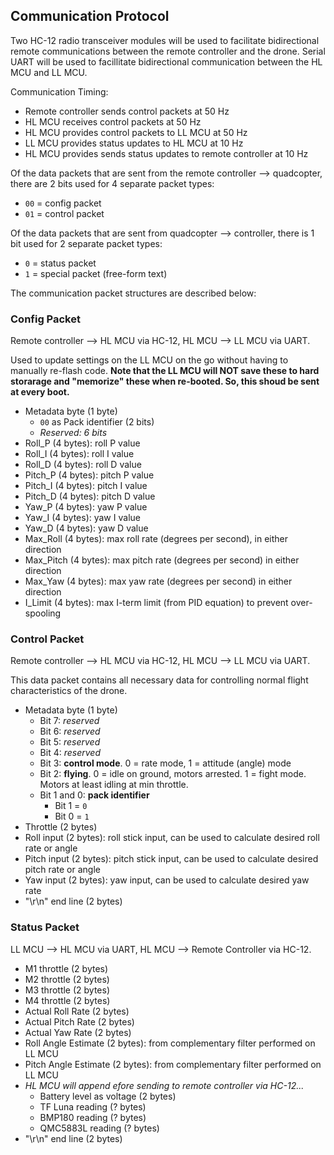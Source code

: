 ## Communication Protocol
Two HC-12 radio transceiver modules will be used to facilitate bidirectional remote communications between the remote controller and the drone. Serial UART will be used to facillitate bidirectional communication between the HL MCU and LL MCU.

Communication Timing:
- Remote controller sends control packets at 50 Hz
- HL MCU receives control packets at 50 Hz
- HL MCU provides control packets to LL MCU at 50 Hz
- LL MCU provides status updates to HL MCU at 10 Hz
- HL MCU provides sends status updates to remote controller at 10 Hz

Of the data packets that are sent from the remote controller --> quadcopter, there are 2 bits used for 4 separate packet types:
- `00` = config packet
- `01` = control packet

Of the data packets that are sent from quadcopter --> controller, there is 1 bit used for 2 separate packet types:
- `0` = status packet
- `1` = special packet (free-form text)

The communication packet structures are described below:

### Config Packet
Remote controller --> HL MCU via HC-12, HL MCU --> LL MCU via UART.

Used to update settings on the LL MCU on the go without having to manually re-flash code. **Note that the LL MCU will NOT save these to hard storarage and "memorize" these when re-booted. So, this shoud be sent at every boot.**

- Metadata byte (1 byte)
    - `00` as Pack identifier (2 bits)
    - *Reserved: 6 bits*
- Roll_P (4 bytes): roll P value
- Roll_I (4 bytes): roll I value
- Roll_D (4 bytes): roll D value
- Pitch_P (4 bytes): pitch P value
- Pitch_I (4 bytes): pitch I value
- Pitch_D (4 bytes): pitch D value
- Yaw_P (4 bytes): yaw P value
- Yaw_I (4 bytes): yaw I value
- Yaw_D (4 bytes): yaw D value    
- Max_Roll (4 bytes): max roll rate (degrees per second), in either direction
- Max_Pitch (4 bytes): max pitch rate (degrees per second) in either direction
- Max_Yaw (4 bytes): max yaw rate (degrees per second) in either direction
- I_Limit (4 bytes): max I-term limit (from PID equation) to prevent over-spooling    

### Control Packet
Remote controller --> HL MCU via HC-12, HL MCU --> LL MCU via UART.

This data packet contains all necessary data for controlling normal flight characteristics of the drone.

- Metadata byte (1 byte)
    - Bit 7: *reserved*
    - Bit 6: *reserved*
    - Bit 5: *reserved*
    - Bit 4: *reserved*
    - Bit 3: **control mode**. 0 = rate mode, 1 = attitude (angle) mode
    - Bit 2: **flying**. 0 = idle on ground, motors arrested. 1 = fight mode. Motors at least idling at min throttle.
    - Bit 1 and 0: **pack identifier**
        - Bit 1 = `0`
        - Bit 0 = `1`
- Throttle (2 bytes)
- Roll input (2 bytes): roll stick input, can be used to calculate desired roll rate or angle
- Pitch input (2 bytes): pitch stick input, can be used to calculate desired pitch rate or angle
- Yaw input (2 bytes): yaw input, can be used to calculate desired yaw rate
- "\r\n" end line (2 bytes)

###  Status Packet
LL MCU --> HL MCU via UART, HL MCU --> Remote Controller via HC-12.

- M1 throttle (2 bytes)
- M2 throttle (2 bytes)
- M3 throttle (2 bytes)
- M4 throttle (2 bytes)
- Actual Roll Rate (2 bytes)
- Actual Pitch Rate (2 bytes)
- Actual Yaw Rate (2 bytes)
- Roll Angle Estimate (2 bytes): from complementary filter performed on LL MCU
- Pitch Angle Estimate (2 bytes): from complementary filter performed on LL MCU
- *HL MCU will append efore sending to remote controller via HC-12...*
    - Battery level as voltage (2 bytes)
    - TF Luna reading (? bytes)
    - BMP180 reading (? bytes)
    - QMC5883L reading (? bytes)
- "\r\n" end line (2 bytes)